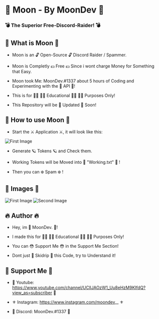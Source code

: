 # 🌙 Moon - By MoonDev 🌙

### 💣 The Superior Free-Discord-Raider! 💣

## 📌 What is Moon 📌

- Moon is an 🔓 Open-Source 🔓 Discord Raider / Spammer.

- Moon is Completly 💵 Free 💵 Since i wont charge Money for Something that Easy.

- Moon took Me: MoonDev.#1337 about 5 hours of Coding and Experimenting with the 🤖 API 🤖!

- This is for 👨‍🎓 👩‍🎓 Educational 👨‍🎓 👩‍🎓 Purposes Only!

- This Repository will be 🔱 Updated 🔱 Soon!

## 📡 How to use Moon 📡

- Start the ⚔️ Application ⚔️, it will look like this:

![First Image](https://i.imgur.com/ZuQ9INU.gif)

- Generate 🪐 Tokens 🪐 and Check them.

- Working Tokens will be Moved into 📑 "Working.txt" 📑 !

- Then you can ❄️ Spam ❄️ !

## 📸 Images 📸

![First Image](https://i.imgur.com/F11AWOP.png)
![Second Image](https://i.imgur.com/CiWiFsg.png)

## 🔥 Author 🔥

- Hey, im 🌙 MoonDev. 🌙!

- I made this for 👨‍🎓 👩‍🎓 Educational 👨‍🎓 👩‍🎓 Purposes Only!

- You can 😳 Support Me 😳 in the Support Me Section!

- Dont just 🤡 Skidrip 🤡 this Code, try to Understand it!

## 🚀 Support Me 🚀

- 👑 Youtube: https://www.youtube.com/channel/UCllJAOzW1_Uu8eHzM9KIfdQ?view_as=subscriber 👑

- ⚜️ Instagram: https://www.instagram.com/moondev__ ⚜️

- 🧬 Discord: MoonDev.#1337 🧬
